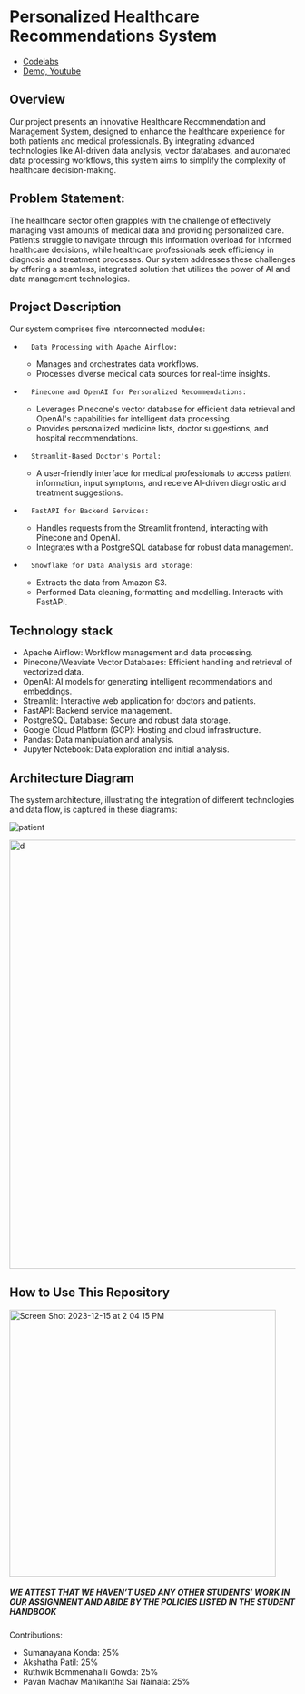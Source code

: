 # Personalized Healthcare Recommendations System

- [Codelabs](https://codelabs-preview.appspot.com/?file_id=12xSA54puYEnSkJqp-kGrLlwYCNaAwCsE7-ozc-PrYOQ#0)
- [Demo, Youtube](https://www.youtube.com/watch?v=PVPjS4fYrCw)


## Overview
Our project presents an innovative Healthcare Recommendation and Management System, designed to enhance the healthcare experience for both patients and medical professionals. By integrating advanced technologies like AI-driven data analysis, vector databases, and automated data processing workflows, this system aims to simplify the complexity of healthcare decision-making.


## Problem Statement:

The healthcare sector often grapples with the challenge of effectively managing vast amounts of medical data and providing personalized care. Patients struggle to navigate through this information overload for informed healthcare decisions, while healthcare professionals seek efficiency in diagnosis and treatment processes. Our system addresses these challenges by offering a seamless, integrated solution that utilizes the power of AI and data management technologies.


## Project Description
Our system comprises five interconnected modules:
* 		Data Processing with Apache Airflow:
    * Manages and orchestrates data workflows.
    * Processes diverse medical data sources for real-time insights.
* 		Pinecone and OpenAI for Personalized Recommendations:
    * Leverages Pinecone's vector database for efficient data retrieval and OpenAI's capabilities for intelligent data processing.
    * Provides personalized medicine lists, doctor suggestions, and hospital recommendations.
* 		Streamlit-Based Doctor's Portal:
    * A user-friendly interface for medical professionals to access patient information, input symptoms, and receive AI-driven diagnostic and treatment suggestions.
* 		FastAPI for Backend Services:
    * Handles requests from the Streamlit frontend, interacting with Pinecone and OpenAI.
    * Integrates with a PostgreSQL database for robust data management.
* 		Snowflake for Data Analysis and Storage:
    * Extracts the data from Amazon S3.
    * Performed Data cleaning, formatting and modelling. Interacts with FastAPI.


## Technology stack
* Apache Airflow: Workflow management and data processing.
* Pinecone/Weaviate Vector Databases: Efficient handling and retrieval of vectorized data.
* OpenAI: AI models for generating intelligent recommendations and embeddings.
* Streamlit: Interactive web application for doctors and patients.
* FastAPI: Backend service management.
* PostgreSQL Database: Secure and robust data storage.
* Google Cloud Platform (GCP): Hosting and cloud infrastructure.
* Pandas: Data manipulation and analysis.
* Jupyter Notebook: Data exploration and initial analysis.



## Architecture Diagram

The system architecture, illustrating the integration of different technologies and data flow, is captured in these diagrams:

![patient](https://github.com/BigDataIA-Fall2023-Team3/Final-Project/assets/114708712/dbb98393-3be4-4452-a079-ed6109a4a73c)

<img width="754" alt="d" src="https://github.com/BigDataIA-Fall2023-Team3/Final-Project/assets/114708712/e99be4de-9581-4054-8ec4-c73a6547c056">




## How to Use This Repository

<img width="469" alt="Screen Shot 2023-12-15 at 2 04 15 PM" src="https://github.com/BigDataIA-Fall2023-Team3/Final-Project/assets/114708712/da6ff63a-7045-41b8-b0d3-deba2c0b6662">



##### WE ATTEST THAT WE HAVEN’T USED ANY OTHER STUDENTS’ WORK IN OUR ASSIGNMENT AND ABIDE BY THE POLICIES LISTED IN THE STUDENT HANDBOOK

Contributions:
- Sumanayana Konda: 25%
- Akshatha Patil: 25%
- Ruthwik Bommenahalli Gowda: 25%
- Pavan Madhav Manikantha Sai Nainala: 25%

















